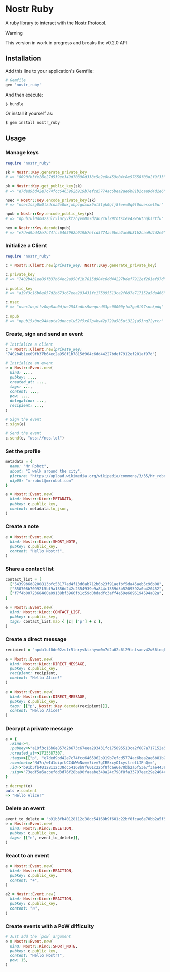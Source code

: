 # Nostr Ruby

A ruby library to interact with the [Nostr Protocol](https://github.com/nostr-protocol/nostr).

> [!Warning]
> This version in work in progress and breaks the v0.2.0 API


## Installation

Add this line to your application's Gemfile:

```ruby
# Gemfile
gem 'nostr_ruby'
```

And then execute:

```shell
$ bundle
```

Or install it yourself as:
```shell
$ gem install nostr_ruby
```

## Usage

### Manage keys

```ruby
require "nostr_ruby"

sk = Nostr::Key.generate_private_key
# => "8090fb3fe26e27d539ee349d70890d338c5e2e8b459e04c8e97658f03d2f9f33"

pk = Nostr::Key.get_public_key(sk)
# => "e7ded9bd42e7c74fcc6465962b919b7efcd5774ac6bea2ae6b81b2caa9d4d2e6"

nsec = Nostr::Key.encode_private_key(sk)
# => "nsec1szg0k0lzdcna2w0wxjwhpzgdxwx9ut5tgk0qfj8fwev0q0f0nuessml5ur"

npub = Nostr::Key.encode_public_key(pk)
# => "npub1ul0dn02zulr5lnryvktzhyvm0m7d2a62c6l29tntsxev42w56tnqksrtfu"

hex = Nostr::Key.decode(npub)
# => "e7ded9bd42e7c74fcc6465962b919b7efcd5774ac6bea2ae6b81b2caa9d4d2e6"
```

### Initialize a Client

```ruby
require "nostr_ruby"

c = Nostr::Client.new(private_key: Nostr::Key.generate_private_key)

c.private_key
# => "7402b4b1ee09fb37b64ec2a958f1b7815d904c6dd44227bdef7912ef201af97d"

c.public_key
# => "a19f3c16b6e857d2b673c67eea293431fc175895513ca2f687a717152a5da466"

c.nsec
# => "nsec1wsptfv0wp8an0djwc2543udhs9weqnrd63pz00000yfw7gq6l97snckpdq"

c.npub
# => "npub15x0nc94kapta9dnncelw52f5x87pwky42y729a585ut322ja53nq72yrcr"
```

### Create, sign and send an event

```ruby
# Initialize a client
c = Nostr::Client.new(private_key: 
"7402b4b1ee09fb37b64ec2a958f1b7815d904c6dd44227bdef7912ef201af97d")

# Initialize an event
e = Nostr::Event.new(
  kind: ...,
  pubkey: ...,
  created_at: ...,
  tags: ...,
  content: ...,
  pow: ...,
  delegation: ...,
  recipient: ...,
)

# Sign the event
c.sign(e)

# Send the event
c.send(e, "wss://nos.lol")

```

### Set the profile

```ruby
metadata = {
  name: "Mr Robot",
  about: "I walk around the city",
  picture: "https://upload.wikimedia.org/wikipedia/commons/3/35/Mr_robot_photo.jpg",
  nip05: "mrrobot@mrrobot.com"
}

e = Nostr::Event.new(
  kind: Nostr::Kind::METADATA,
  pubkey: c.public_key,
  content: metadata.to_json,
)
```

### Create a note
```ruby
e = Nostr::Event.new(
  kind: Nostr::Kind::SHORT_NOTE,
  pubkey: c.public_key,
  content: "Hello Nostr!",
)
```

<!-- ### Create a channel post
```ruby
channel_note = nostr.build_note_event("Welcome on my channel :)", "136b0b99eff742e0939799417d04d8b48049672beb6d8110ce6b0fc978cd67a1")
# =>
# ["EVENT",
#  {:pubkey=>"da15317263858ad496a21c79c6dc5f5cf9af880adf3a6794dbbf2883186c9d81",
#   :created_at=>1671406522,
#   :kind=>42,
#   :tags=>[["e", "136b0b99eff742e0939799417d04d8b48049672beb6d8110ce6b0fc978cd67a1"]],
#   :content=>"Welcome on my channel :)",
#   "id"=>"96ac317516e9cc3bae8238cf11a95a2f12d1bd2f6553c0867d47f3165ca3483b",
#   "sig"=>"ccb6cbfa5c3cfac7b7f48ddc = Nostr::Client.new(private_key: 
"7402b4b1ee09fb37b64ec2a958f1b7815d904c6dd44227bdef7912ef201af97d")9cda25d6a2493cbf8df91fa8f9fee2559a20c92613326a319f5b76aff9fef85278e04ce0ee78e636afb4ef2bb000ee8a6fdf418d2"}]
``` -->

### Share a contact list
```ruby
contact_list = [
  ["54399b6d8200813bfc53177ad4f13d6ab712b6b23f91aefbf5da45aeb5c96b08", "wss://alicerelay.com/", "alice"],
  ["850708b7099215bf9a1356d242c2354939e9a844c1359d3b5209592a0b420452", "wss://bobrelay.com/nostr", "bob"],
  ["f7f4b0072368460a09138bf3966fb1c59d0bdadfc3aff4e59e6896194594a82a", "ws://carolrelay.com/ws", "carol"]
]

e = Nostr::Event.new(
  kind: Nostr::Kind::CONTACT_LIST,
  pubkey: c.public_key,
  tags: contact_list.map { |c| ['p'] + c },
)
```

### Create a direct message
```ruby
recipient = "npub1ul0dn02zulr5lnryvktzhyvm0m7d2a62c6l29tntsxev42w56tnqksrtfu"

e = Nostr::Event.new(
  kind: Nostr::Kind::DIRECT_MESSAGE,
  pubkey: c.public_key,
  recipient: recipient,
  content: "Hello Alice!"
)

e = Nostr::Event.new(
  kind: Nostr::Kind::DIRECT_MESSAGE,
  pubkey: c.public_key,
  tags: [["p", Nostr::Key.decode(recipient)]],
  content: "Hello Alice!"
)
```

### Decrypt a private message
```ruby
e = {
  :kind=>4,
  :pubkey=>"a19f3c16b6e857d2b673c67eea293431fc175895513ca2f687a717152a5da466",
  :created_at=>1725387307,
  :tags=>[["p", "e7ded9bd42e7c74fcc6465962b919b7efcd5774ac6bea2ae6b81b2caa9d4d2e6"]],
  :content=>"Nd7n/wId1oiprUCC4WWwNw==?iv=7gIRExcyO1xystretLIPnQ==",
  :id=>"b91b3fb40128112c38dc54168b9f601c22bf8fcae6e70bb2a5f53e7f3ae44388",
  :sig=>"73edf5a6acbefdd3d76f28ba90faaabe348a24c798f8fa33797eec29e2404c33a455815a59472ecd023441df38d815f83d81b95b8cb2f2c88a52982c8f7301e9"
}

c.decrypt(e)
puts e.content
=> "Hello Alice!"
```

### Delete an event
```ruby
event_to_delete = "b91b3fb40128112c38dc54168b9f601c22bf8fcae6e70bb2a5f53e7f3ae44388"
e = Nostr::Event.new(
  kind: Nostr::Kind::DELETION,
  pubkey: c.public_key,
  tags: [["e", event_to_delete]],
)
```

### React to an event
```ruby
e = Nostr::Event.new(
  kind: Nostr::Kind::REACTION,
  pubkey: c.public_key,
  content: "+",
)

e2 = Nostr::Event.new(
  kind: Nostr::Kind::REACTION,
  pubkey: c.public_key,
  content: "🔥",
)
```

### Create events with a PoW difficulty
```ruby
# Just add the `pow` argument 
e = Nostr::Event.new(
  kind: Nostr::Kind::SHORT_NOTE,
  pubkey: c.public_key,
  content: "Hello Nostr!",
  pow: 15,
)
```
